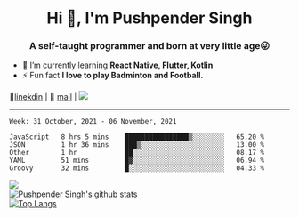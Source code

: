 <h1 align="center">Hi 👋, I'm Pushpender Singh</h1>
<h3 align="center">A self-taught programmer and born at very little age😜</h3>

- 🌱 I’m currently learning **React Native, Flutter, Kotlin**
- ⚡ Fun fact **I love to play Badminton and Football.**

👔[linekdin](https://www.linkedin.com/in/pushpender-singh-240061202/) | 📧 [mail](mailto:pushpendersingh@p2devs.com) | ![](https://komarev.com/ghpvc/?username=pushpender-singh-ap&color=blue)


---

<!--START_SECTION:waka-->
```text
Week: 31 October, 2021 - 06 November, 2021

JavaScript   8 hrs 5 mins    ████████████████▒░░░░░░░░   65.20 % 
JSON         1 hr 36 mins    ███▒░░░░░░░░░░░░░░░░░░░░░   13.00 % 
Other        1 hr            ██░░░░░░░░░░░░░░░░░░░░░░░   08.17 % 
YAML         51 mins         █▓░░░░░░░░░░░░░░░░░░░░░░░   06.94 % 
Groovy       32 mins         █░░░░░░░░░░░░░░░░░░░░░░░░   04.33 % 
```
<!--END_SECTION:waka-->

<img align="left" src="https://github-readme-streak-stats.herokuapp.com/?user=pushpender-singh-ap&theme=dark" /></br>
![Pushpender Singh's github stats](https://github-readme-stats.vercel.app/api?username=pushpender-singh-ap&show_icons=true&theme=radical&count_private=true)</br>
[![Top Langs](https://github-readme-stats.vercel.app/api/top-langs/?username=pushpender-singh-ap&theme=radical)](https://github.com/pushpender-singh-ap/github-readme-stats)
